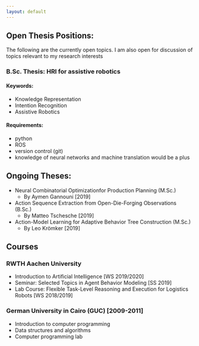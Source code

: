 ```yaml
---
layout: default
---
```


## Open Thesis Positions:
The following are the currently open topics. I am also open for discussion of topics relevant to my research interests

### B.Sc. Thesis: HRI for assistive robotics

#### Keywords:

- Knowledge Representation
- Intention Recognition
- Assistive Robotics

#### Requirements:

- python
- ROS
- version control (git)
- knowledge of neural networks and machine translation would be a plus

## Ongoing Theses:

- Neural Combinatorial Optimizationfor Production Planning (M.Sc.)
	- By Aymen Gannouni [2019]
- Action Sequence Extraction from Open-Die-Forging Observations (B.Sc.)
	- By Matteo Tschesche [2019]
- Action-Model Learning for Adaptive Behavior Tree Construction (M.Sc.)
	- By Leo Krömker [2019]

## Courses

### RWTH Aachen University
- Introduction to Artificial Intelligence [WS 2019/2020]
- Seminar: Selected Topics in Agent Behavior Modeling [SS 2019]
- Lab Course: Flexible Task-Level Reasoning and Execution for Logistics Robots [WS 2018/2019]

### German University in Cairo (GUC) [2009-2011]
- Introduction to computer programming
- Data structures and algorithms
- Computer programming lab

